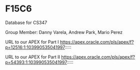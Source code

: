 # F15C6

Database for CS347

Group Member: Danny Varela, Andrew Park, Mario Perez

URL to our APEX for Part I
https://apex.oracle.com/pls/apex/f?p=12516:1:103990535041997:::::

URL to our APEX for Part II
https://apex.oracle.com/pls/apex/f?p=54393:1:103990535041997:::::

